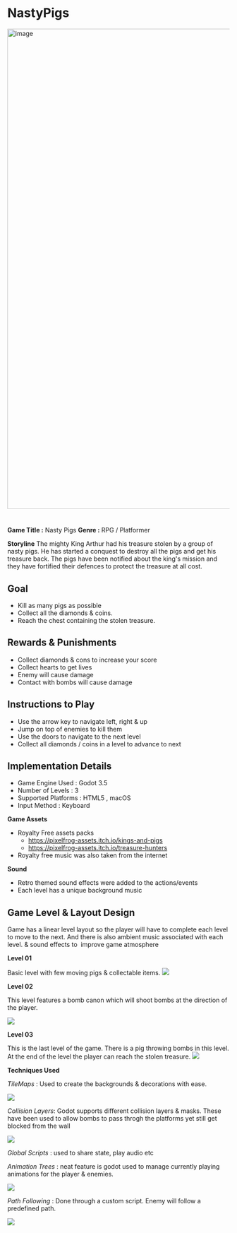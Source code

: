 # NastyPigs

<img width="1088" alt="image" src="https://github.com/dalanad/NastyPigs/assets/43986725/f8d0bf15-9d87-431b-9dcb-6e7779bec5d5">

# 

**Game Title :** Nasty Pigs
**Genre :** RPG / Platformer

**Storyline**
The mighty King Arthur had his treasure stolen by a group of nasty pigs. He has started a conquest to destroy all the pigs and get his treasure back. The pigs have been notified about the king's mission and they have fortified their defences to protect the treasure at all cost. 

## Goal

- Kill as many pigs as possible
- Collect all the diamonds & coins.
- Reach the chest containing the stolen treasure.

## Rewards & Punishments

- Collect diamonds & cons to increase your score
- Collect hearts to get lives
- Enemy will cause damage
- Contact with bombs will cause damage

## Instructions to Play

- Use the arrow key to navigate left, right & up
- Jump on top of enemies to kill them
- Use the doors to navigate to the next level
- Collect all diamonds / coins in a level to advance to next

## Implementation Details

- Game Engine Used : Godot 3.5
- Number of Levels : 3
- Supported Platforms : HTML5 , macOS
- Input Method : Keyboard

**Game Assets**

- Royalty Free assets packs 
  - <https://pixelfrog-assets.itch.io/kings-and-pigs>
  - <https://pixelfrog-assets.itch.io/treasure-hunters> 
- Royalty free music was also taken from the internet

**Sound**

- Retro themed sound effects were added to the actions/events
- Each level has a unique background music

## Game Level & Layout Design

Game has a linear level layout so the player will have to complete each level to move to the next. And there is also ambient music associated with each level. & sound effects to  improve game atmosphere

**Level 01**

Basic level with few moving pigs & collectable items.
![](https://lh7-us.googleusercontent.com/C6h-nakn9ZlVm1ALzbR7p1YqDRWPJb5mEA3mOPoKLSDYI4f2Ost-bkf1FDJOtt0sabEqiwvW6JkC5ags4ptdfuZiFO37DbYEMKIFwH1E9aQUj1lmZYV2hF3fDsSBH2RJsehaz3D4C1Pamm0OqsdkXcQ)

**Level 02**

This level features a bomb canon which will shoot bombs at the direction of the player.

****![](https://lh7-us.googleusercontent.com/sIbqa6e9vWZ2M4Sc4Nb9WIB6hMrUQZxJHGofPLS-iswQKpdU8_YFCbvsLViIFRGlyi2E0LVMdKfHnRs0QMEXeMYLiWak8GDoRmxDzdBSn4fWkR9ENrgu4EEPmXC9XMbhW61j1x6MZdwXLFFCI0Yf49s)****

**Level 03**

This is the last level of the game. There is a pig throwing bombs in this level. At the end of the level the player can reach the stolen treasure.
****![](https://lh7-us.googleusercontent.com/jpTTJ87dOtwxDRqu9aXMVfLUiliIm36C3OA4aylft2O1Y_mhFUGT6uE2b88YHDUi9bsEukt0vILOhwgqPZ4ShsQmKprYJf5Dg8OKsrl_qPIgpr8ZiOecobT_I2ZbViXW7Gl5wt7iRdV1RagfCQqdWTM)****

**Techniques Used**

_TileMaps_ : Used to create the backgrounds & decorations with ease. 

![](https://lh7-us.googleusercontent.com/Y2X93PXOzp7yv7gO7ei7sxoSq9Q1TCtYQoUMQLFjG6EFKntOHpOXZ5G5C0C5pIcTDZwQLPW52yiz3sk6WnXRFZKSMkgS6rk8sX1DBhNFKtii1Vw79EQgwEluXtmkqSTVEEJwDe76zOrO1L2Drl6PMlw)

_Collision Layers_: Godot supports different collision layers & masks. These have been used to allow bombs to pass throgh the platforms yet still get blocked from the wall

![](https://lh7-us.googleusercontent.com/1Nua75G38nYMby0_GQz_4VzTEdPKZYvAVWCbLUGgXSDJqqPPWQW4ssIoUnS-RiSb298XwXro4V4JGg2JHlbPs-uLLuhMpgW48HNLTZoVdRDVPx4L8fpnC7TpCgN3yQpQLL2Qf7unD_diFpiDPP2aP_c)

_Global Scripts_ : used to share state, play audio etc

_Animation Trees_ : neat feature is godot used to manage currently playing animations for the player & enemies.

![](https://lh7-us.googleusercontent.com/p0xnBTahXWVKlp15Plm2HFrraO-BB0GIBAjG4zrHTmGt92ZOlmAfergF_zXdNqm5tfi1sM8RY8t1pUEFWE3n1BtIt9S0RspO6vFPKKs_AP-KgW0K9tC3aStLE4O94Wl97V3WoVCupfXPvSZA_HllWek)

_Path Following_ : Done through a custom script. Enemy will follow a predefined path.

![](https://lh7-us.googleusercontent.com/qE2ow115f7BtdESWIYoDwF74FOke78mBaNb6o9LPWxe7g8hfjcYXZfFTI8zd-j9QdXPeESQrZS6RAMXX9_6s_2CEHtLB-ZkkJw55yGA5UZ9CnE44nNtl6A_83RsQ47gXLUGAcERPEQfpPNNb_eYsN2Y)

